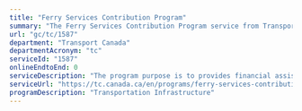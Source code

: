 ```yaml
---
title: "Ferry Services Contribution Program"
summary: "The Ferry Services Contribution Program service from Transport Canada is not available end-to-end online, according to the GC Service Inventory."
url: "gc/tc/1587"
department: "Transport Canada"
departmentAcronym: "tc"
serviceId: "1587"
onlineEndtoEnd: 0
serviceDescription: "The program purpose is to provides financial assistance to maintain three inter-provincial ferry services in Atlantic Canada and Eastern Quebec. More specifically, the contributions ensure service across the Northumberland Strait between Wood Islands, Prince Edward Island and Caribou, Nova Scotia operated by Northumberland Ferries Ltd.; the service between Cap-aux-Meules, Îles de la Madeleine, Quebec and Souris, Prince Edward Island operated by CTMA Traversier Ltée; and the service between Saint John, New Brunswick and Digby, Nova Scotia operated by Bay Ferries Ltd."
serviceUrl: "https://tc.canada.ca/en/programs/ferry-services-contribution-program"
programDescription: "Transportation Infrastructure"
---
```

